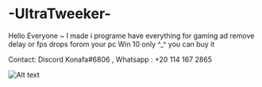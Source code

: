   # -UltraTweeker-
Hello Everyone ~
I made i programe have everything for gaming ad remove delay or fps drops forom your pc 
Win 10 only ^_^ 
you can buy it 

Contact:
Discord Konafa#6806 ,
Whatsapp : +20 114 167 2865




![Alt text](https://cdn.discordapp.com/attachments/1145831058617671723/1180035139837890570/image.png?ex=657bf45d&is=65697f5d&hm=56bd3d28e72740c6e0ccbd6da81b92df680a9aab680ce24ef9405a8ff9fa4a03&)
